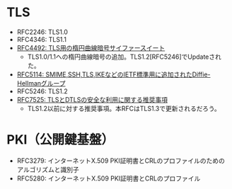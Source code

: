 # TLS

* RFC2246: TLS1.0
* RFC4346: TLS1.1
* [RFC4492: TLS用の楕円曲線暗号サイファースイート](rfc4492.txt)
	* TLS1.0/1.1への楕円曲線暗号の追加。TLS1.2[RFC5246]でUpdateされた。
* [RFC5114: SMIME,SSH,TLS,IKEなどのIETF標準用に追加されたDiffie-Hellmanグループ](rfc5114.txt)
* RFC5246: TLS1.2
* [RFC7525: TLSとDTLSの安全な利用に関する推奨事項](rfc7525.txt)
	* TLS1.2以前に対する推奨事項。本RFCはTLS1.3で更新されるだろう。

# PKI（公開鍵基盤）

* RFC3279: インターネットX.509 PKI証明書とCRLのプロファイルのためのアルゴリズムと識別子
* RFC5280: インターネットX.509 PKI証明書とCRLのプロファイル